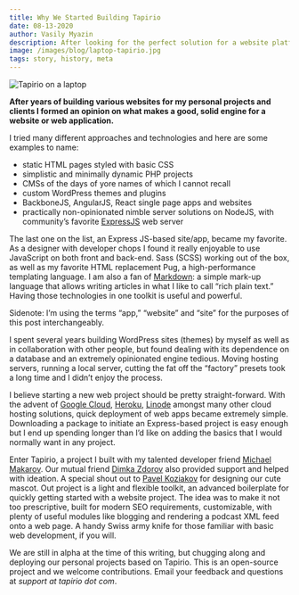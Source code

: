 ```yaml
---
title: Why We Started Building Tapirio
date: 08-13-2020
author: Vasily Myazin
description: After looking for the perfect solution for a website platform we ended up building our own.
image: /images/blog/laptop-tapirio.jpg
tags: story, history, meta
---
```

![Tapirio on a laptop](/images/blog/laptop-tapirio.jpg)

**After years of building various websites for my personal projects and clients I formed an opinion on what makes a good, solid engine for a website or web application.**

I tried many different approaches and technologies and here are some examples to name:

- static HTML pages styled with basic CSS
- simplistic and minimally dynamic PHP projects
- CMSs of the days of yore names of which I cannot recall
- custom WordPress themes and plugins
- BackboneJS, AngularJS, React single page apps and websites
- practically non-opinionated nimble server solutions on NodeJS, with community’s favorite [ExpressJS](https://expressjs.com) web server

The last one on the list, an Express JS-based site/app, became my favorite. As a designer with developer chops I found it really enjoyable to use JavaScript on both front and back-end. Sass (SCSS) working out of the box, as well as my favorite HTML replacement Pug, a high-performance templating language. I am also a fan of [Markdown](/blog/markdown-basics): a simple mark-up language that allows writing articles in what I like to call “rich plain text.” Having those technologies in one toolkit is useful and powerful.

Sidenote: I’m using the terms “app,” “website” and “site” for the purposes of this post interchangeably.

I spent several years building WordPress sites (themes) by myself as well as in collaboration with other people, but found dealing with its dependence on a database and an extremely opinionated engine tedious. Moving hosting servers, running a local server, cutting the fat off the “factory” presets took a long time and I didn’t enjoy the process.

I believe starting a new web project should be pretty straight-forward. With the advent of [Google Cloud](https://cloud.google.com), [Heroku](https://www.heroku.com), [Linode](https://www.linode.com) amongst many other cloud hosting solutions, quick deployment of web apps became extremely simple. Downloading a package to initiate an Express-based project is easy enough but I end up spending longer than I’d like on adding the basics that I would normally want in any project.

Enter Tapirio, a project I built with my talented developer friend [Michael Makarov](https://www.makarovcomedy.com). Our mutual friend [Dimka Zdorov](https://www.dimka.com) also provided support and helped with ideation. A special shout out to [Pavel Koziakov](https://www.ecom.koziakov.com) for designing our cute mascot. Out project is a light and flexible toolkit, an advanced boilerplate for quickly getting started with a website project. The idea was to make it not too prescriptive, built for modern SEO requirements, customizable, with plenty of useful modules like blogging and rendering a podcast XML feed onto a web page. A handy Swiss army knife for those familiar with basic web development, if you will.

We are still in alpha at the time of this writing, but chugging along and deploying our personal projects based on Tapirio. This is an open-source project and we welcome contributions. Email your feedback and questions at *support at tapirio dot com*.
